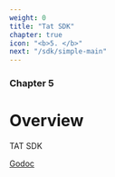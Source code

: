 ```yaml
---
weight: 0
title: "Tat SDK"
chapter: true
icon: "<b>5. </b>"
next: "/sdk/simple-main"
---
```


### Chapter 5

# Overview

TAT SDK

[Godoc](https://godoc.org/github.com/ovh/tat#Client)
